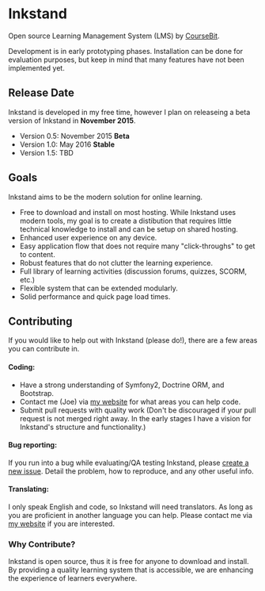 # Inkstand

Open source Learning Management System (LMS) by [CourseBit].

Development is in early prototyping phases. Installation can be done for evaluation purposes, but keep in mind that many features have not been implemented yet.

## Release Date

Inkstand is developed in my free time, however I plan on releaseing a beta version of Inkstand in **November 2015**. 

 - Version 0.5: November 2015 **Beta**
 - Version 1.0: May 2016 **Stable**
 - Version 1.5: TBD

## Goals

Inkstand aims to be the modern solution for online learning. 

 - Free to download and install on most hosting. While Inkstand uses modern tools, my goal is to create a distibution that requires little technical knowledge to install and can be setup on shared hosting.
 - Enhanced user experience on any device.
 - Easy application flow that does not require many "click-throughs" to get to content.
 - Robust features that do not clutter the learning experience.
 - Full library of learning activities (discussion forums, quizzes, SCORM, etc.)
 - Flexible system that can be extended modularly.
 - Solid performance and quick page load times. 
 
## Contributing

If you would like to help out with Inkstand (please do!), there are a few areas you can contribute in.

#### Coding:
 - Have a strong understanding of Symfony2, Doctrine ORM, and Bootstrap.
 - Contact me (Joe) via [my website] for what areas you can help code.
 - Submit pull requests with quality work (Don't be discouraged if your pull request is not merged right away. In the early stages I have a vision for Inkstand's structure and functionality.)

#### Bug reporting:
If you run into a bug while evaluating/QA testing Inkstand, please [create a new issue]. Detail the problem, how to reproduce, and any other useful info.

#### Translating:
I only speak English and code, so Inkstand will need translators. As long as you are proficient in another language you can help. Please contact me via [my website] if you are interested.

### Why Contribute?
Inkstand is open source, thus it is free for anyone to download and install. By providing a quality learning system that is accessible, we are enhancing the experience of learners everywhere.



[coursebit]:http://www.coursebit.net/
[my website]:http://www.coursebit.net/contact-us/
[create a new issue]:https://github.com/CourseBit/Inkstand/issues
